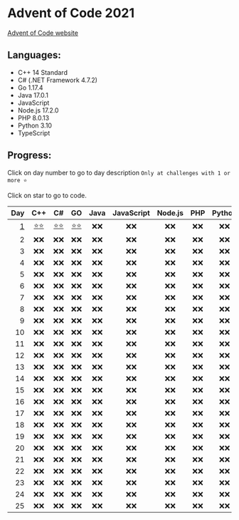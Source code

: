 # Advent of Code 2021

[Advent of Code website](https://adventofcode.com/2021)

## Languages:

- C++ 14 Standard
- C# (.NET Framework 4.7.2)
- Go 1.17.4
- Java 17.0.1
- JavaScript
- Node.js 17.2.0
- PHP 8.0.13
- Python 3.10
- TypeScript

## Progress:

Click on day number to go to day description `Only at challenges with 1 or more ⭐`

Click on star to go to code.

|         Day |            C++             |            C#            |           GO           | Java | JavaScript | Node.js | PHP  | Python | TypeScript |
| ----------: | :------------------------: | :----------------------: | :--------------------: | :--: | :--------: | :-----: | :--: | :----: | :--------: |
| [ 1][d1url] | [⭐][cppd1p1][⭐][cppd1p2] | [⭐][csd1p1][⭐][csd1p2] | [⭐][gd1p1][⭐][gd1p2] | ❌❌ |    ❌❌    |  ❌❌   | ❌❌ |  ❌❌  |    ❌❌    |
|           2 |            ❌❌            |           ❌❌           |          ❌❌          | ❌❌ |    ❌❌    |  ❌❌   | ❌❌ |  ❌❌  |    ❌❌    |
|           3 |            ❌❌            |           ❌❌           |          ❌❌          | ❌❌ |    ❌❌    |  ❌❌   | ❌❌ |  ❌❌  |    ❌❌    |
|           4 |            ❌❌            |           ❌❌           |          ❌❌          | ❌❌ |    ❌❌    |  ❌❌   | ❌❌ |  ❌❌  |    ❌❌    |
|           5 |            ❌❌            |           ❌❌           |          ❌❌          | ❌❌ |    ❌❌    |  ❌❌   | ❌❌ |  ❌❌  |    ❌❌    |
|           6 |            ❌❌            |           ❌❌           |          ❌❌          | ❌❌ |    ❌❌    |  ❌❌   | ❌❌ |  ❌❌  |    ❌❌    |
|           7 |            ❌❌            |           ❌❌           |          ❌❌          | ❌❌ |    ❌❌    |  ❌❌   | ❌❌ |  ❌❌  |    ❌❌    |
|           8 |            ❌❌            |           ❌❌           |          ❌❌          | ❌❌ |    ❌❌    |  ❌❌   | ❌❌ |  ❌❌  |    ❌❌    |
|           9 |            ❌❌            |           ❌❌           |          ❌❌          | ❌❌ |    ❌❌    |  ❌❌   | ❌❌ |  ❌❌  |    ❌❌    |
|          10 |            ❌❌            |           ❌❌           |          ❌❌          | ❌❌ |    ❌❌    |  ❌❌   | ❌❌ |  ❌❌  |    ❌❌    |
|          11 |            ❌❌            |           ❌❌           |          ❌❌          | ❌❌ |    ❌❌    |  ❌❌   | ❌❌ |  ❌❌  |    ❌❌    |
|          12 |            ❌❌            |           ❌❌           |          ❌❌          | ❌❌ |    ❌❌    |  ❌❌   | ❌❌ |  ❌❌  |    ❌❌    |
|          13 |            ❌❌            |           ❌❌           |          ❌❌          | ❌❌ |    ❌❌    |  ❌❌   | ❌❌ |  ❌❌  |    ❌❌    |
|          14 |            ❌❌            |           ❌❌           |          ❌❌          | ❌❌ |    ❌❌    |  ❌❌   | ❌❌ |  ❌❌  |    ❌❌    |
|          15 |            ❌❌            |           ❌❌           |          ❌❌          | ❌❌ |    ❌❌    |  ❌❌   | ❌❌ |  ❌❌  |    ❌❌    |
|          16 |            ❌❌            |           ❌❌           |          ❌❌          | ❌❌ |    ❌❌    |  ❌❌   | ❌❌ |  ❌❌  |    ❌❌    |
|          17 |            ❌❌            |           ❌❌           |          ❌❌          | ❌❌ |    ❌❌    |  ❌❌   | ❌❌ |  ❌❌  |    ❌❌    |
|          18 |            ❌❌            |           ❌❌           |          ❌❌          | ❌❌ |    ❌❌    |  ❌❌   | ❌❌ |  ❌❌  |    ❌❌    |
|          19 |            ❌❌            |           ❌❌           |          ❌❌          | ❌❌ |    ❌❌    |  ❌❌   | ❌❌ |  ❌❌  |    ❌❌    |
|          20 |            ❌❌            |           ❌❌           |          ❌❌          | ❌❌ |    ❌❌    |  ❌❌   | ❌❌ |  ❌❌  |    ❌❌    |
|          21 |            ❌❌            |           ❌❌           |          ❌❌          | ❌❌ |    ❌❌    |  ❌❌   | ❌❌ |  ❌❌  |    ❌❌    |
|          22 |            ❌❌            |           ❌❌           |          ❌❌          | ❌❌ |    ❌❌    |  ❌❌   | ❌❌ |  ❌❌  |    ❌❌    |
|          23 |            ❌❌            |           ❌❌           |          ❌❌          | ❌❌ |    ❌❌    |  ❌❌   | ❌❌ |  ❌❌  |    ❌❌    |
|          24 |            ❌❌            |           ❌❌           |          ❌❌          | ❌❌ |    ❌❌    |  ❌❌   | ❌❌ |  ❌❌  |    ❌❌    |
|          25 |            ❌❌            |           ❌❌           |          ❌❌          | ❌❌ |    ❌❌    |  ❌❌   | ❌❌ |  ❌❌  |    ❌❌    |

[d1url]: https://adventofcode.com/2021/day/1
[cppd1p1]: cpp/Day1.cpp#L3
[cppd1p2]: cpp/Day1.cpp#L22
[csd1p1]: cs/Day1.cs#L8
[csd1p2]: cs/Day1.cs#L25
[gd1p1]: go/Day1.go#L8
[gd1p2]: go/Day1.go#L25
